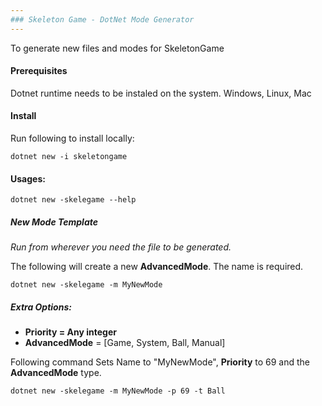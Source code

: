 ```yaml
---
### Skeleton Game - DotNet Mode Generator
---
```

To generate new files and modes for SkeletonGame

#### Prerequisites

Dotnet runtime needs to be instaled on the system. Windows, Linux, Mac 


#### Install

Run following to install locally:
	
	dotnet new -i skeletongame

#### Usages:

	dotnet new -skelegame --help


##### New Mode Template
*Run from wherever you need the file to be generated.*

The following will create a new **AdvancedMode**. The name is required.

	dotnet new -skelegame -m MyNewMode

##### Extra Options:

- **Priority = Any integer**
- **AdvancedMode** = [Game, System, Ball, Manual]


Following command Sets Name to "MyNewMode", **Priority** to 69 and the **AdvancedMode** type.

	
	dotnet new -skelegame -m MyNewMode -p 69 -t Ball



